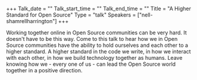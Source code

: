 +++
Talk_date = ""
Talk_start_time = ""
Talk_end_time = ""
Title = "A Higher Standard for Open Source"
Type = "talk"
Speakers = ["nell-shamrellharrington"]
+++

Working together online in Open Source communities can be very hard. It doesn't have to be this way. Come to this talk to hear how we in Open Source communities have the ability to hold ourselves and each other to a higher standard. A higher standard in the code we write, in how we interact with each other, in how we build technology together as humans. Leave knowing how we - every one of us - can lead the Open Source world together in a positive direction.
